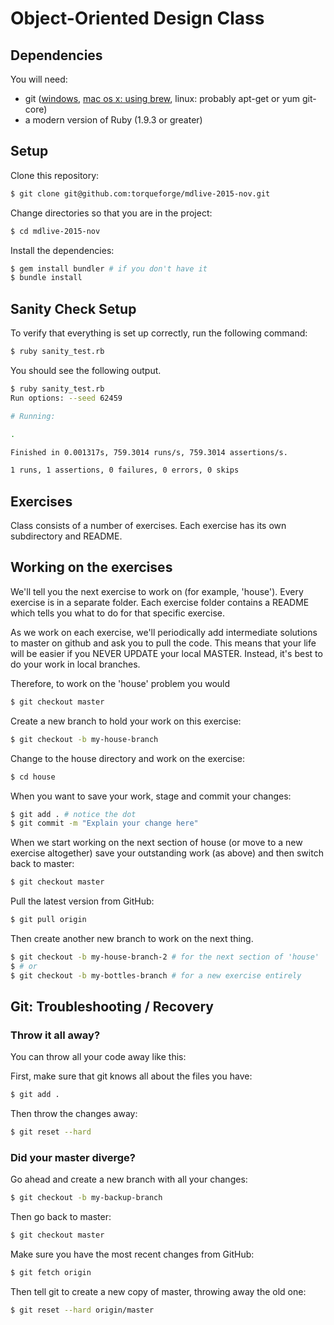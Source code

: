 # Object-Oriented Design Class

## Dependencies

You will need:

* git ([windows](http://msysgit.github.com/), [mac os x: using brew](http://brew.sh/), linux: probably apt-get or yum git-core)
* a modern version of Ruby (1.9.3 or greater)

## Setup

Clone this repository:

```bash
$ git clone git@github.com:torqueforge/mdlive-2015-nov.git
```

Change directories so that you are in the project:

```bash
$ cd mdlive-2015-nov
```

Install the dependencies:

```bash
$ gem install bundler # if you don't have it
$ bundle install
```

## Sanity Check Setup

To verify that everything is set up correctly, run the following command:

```bash
$ ruby sanity_test.rb
```

You should see the following output.
```bash
$ ruby sanity_test.rb
Run options: --seed 62459

# Running:

.

Finished in 0.001317s, 759.3014 runs/s, 759.3014 assertions/s.

1 runs, 1 assertions, 0 failures, 0 errors, 0 skips
```

## Exercises

Class consists of a number of exercises. Each exercise has its own
subdirectory and README.

## Working on the exercises

We'll tell you the next exercise to work on (for example, 'house').  Every
exercise is in a separate folder. Each exercise folder contains a README which
tells you what to do for that specific exercise.

As we work on each exercise, we'll periodically add intermediate solutions
to master on github and ask you to pull the code. This means that your life will
be easier if you NEVER UPDATE your local MASTER. Instead, it's best to do your
work in local branches.

Therefore, to work on the 'house' problem you would
```bash
$ git checkout master
```

Create a new branch to hold your work on this exercise:
```bash
$ git checkout -b my-house-branch
```

Change to the house directory and work on the exercise:
```bash
$ cd house
```

When you want to save your work, stage and commit your changes:
```bash
$ git add . # notice the dot
$ git commit -m "Explain your change here"
```

When we start working on the next section of house (or move to a new exercise
altogether) save your outstanding work (as above) and then switch back to master:
```bash
$ git checkout master
```

Pull the latest version from GitHub:
```bash
$ git pull origin
```

Then create another new branch to work on the next thing.
```bash
$ git checkout -b my-house-branch-2 # for the next section of 'house'
$ # or
$ git checkout -b my-bottles-branch # for a new exercise entirely
```

## Git: Troubleshooting / Recovery

### Throw it all away?

You can throw all your code away like this:

First, make sure that git knows all about the files you have:

```bash
$ git add .
```

Then throw the changes away:

```bash
$ git reset --hard
```

### Did your master diverge?

Go ahead and create a new branch with all your changes:

```bash
$ git checkout -b my-backup-branch
```

Then go back to master:

```bash
$ git checkout master
```

Make sure you have the most recent changes from GitHub:

```bash
$ git fetch origin
```

Then tell git to create a new copy of master, throwing away the old one:

```bash
$ git reset --hard origin/master
```
